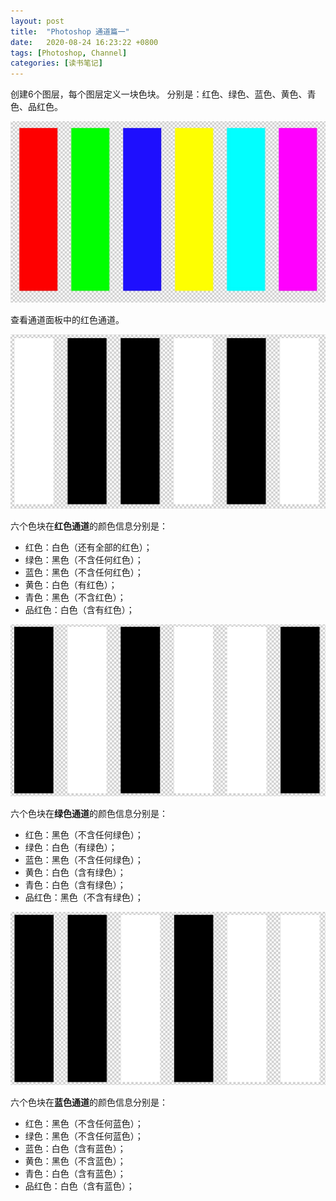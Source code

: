 ```yaml
---
layout: post
title:  "Photoshop 通道篇一"
date:   2020-08-24 16:23:22 +0800
tags: [Photoshop, Channel]
categories: [读书笔记]
---
```


创建6个图层，每个图层定义一块色块。 分别是：红色、绿色、蓝色、黄色、青色、品红色。


![PS 001](/assets/uploads/2020/08/ps001.jpg)


查看通道面板中的红色通道。

![PS 002](/assets/uploads/2020/08/ps002.jpg)

六个色块在**红色通道**的颜色信息分别是：   

- 红色：白色（还有全部的红色）；
- 绿色：黑色（不含任何红色）；
- 蓝色：黑色（不含任何红色）；
- 黄色：白色（有红色）；
- 青色：黑色（不含红色）；
- 品红色：白色（含有红色）；


![PS 003](/assets/uploads/2020/08/ps003.jpg)


六个色块在**绿色通道**的颜色信息分别是：   

- 红色：黑色（不含任何绿色）；
- 绿色：白色（有绿色）；
- 蓝色：黑色（不含任何绿色）；
- 黄色：白色（含有绿色）；
- 青色：白色（含有绿色）；
- 品红色：黑色（不含有绿色）；


![PS 004](/assets/uploads/2020/08/ps004.jpg)


六个色块在**蓝色通道**的颜色信息分别是：   

- 红色：黑色（不含任何蓝色）；
- 绿色：黑色（不含任何蓝色）；
- 蓝色：白色（含有蓝色）；
- 黄色：黑色（不含蓝色）；
- 青色：白色（含有蓝色）；
- 品红色：白色（含有蓝色）；

